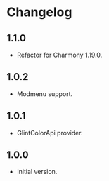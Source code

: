 # Changelog

## 1.1.0

- Refactor for Charmony 1.19.0.

## 1.0.2

- Modmenu support.

## 1.0.1

- GlintColorApi provider.

## 1.0.0

- Initial version.